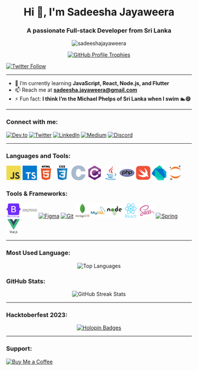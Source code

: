 <h1 align="center">Hi 👋, I'm Sadeesha Jayaweera</h1>
<h3 align="center">A passionate Full-stack Developer from Sri Lanka</h3>

<p align="center">
  <img src="https://komarev.com/ghpvc/?username=sadeeshajayaweera&label=Profile%20views&color=0e75b6&style=flat" alt="sadeeshajayaweera" />
</p>

<p align="center">
  <a href="https://github.com/ryo-ma/github-profile-trophy">
    <img src="https://github-profile-trophy.vercel.app/?username=sadeeshajayaweera" alt="GitHub Profile Trophies" />
  </a>
</p>
  <a href="https://twitter.com/sadeesha_jayawe" target="_blank">
    <img src="https://img.shields.io/twitter/follow/sadeesha_jayawe?logo=twitter&style=for-the-badge" alt="Twitter Follow" />
  </a>
</p>

---

- 🌱 I’m currently learning **JavaScript, React, Node.js, and Flutter**
- 📫 Reach me at **sadeesha.jayaweera@gmail.com**
- ⚡ Fun fact: **I think I’m the Michael Phelps of Sri Lanka when I swim 🏊😄**

---

<h3 align="left">Connect with me:</h3>
<p align="left">
  <a href="https://dev.to/sadeesha_jayaweea" target="_blank"><img src="https://raw.githubusercontent.com/rahuldkjain/github-profile-readme-generator/master/src/images/icons/Social/devto.svg" alt="Dev.to" height="30" width="40" /></a>
  <a href="https://twitter.com/sadeesha_jayawe" target="_blank"><img src="https://raw.githubusercontent.com/rahuldkjain/github-profile-readme-generator/master/src/images/icons/Social/twitter.svg" alt="Twitter" height="30" width="40" /></a>
  <a href="https://www.linkedin.com/in/sadeesha-jayaweera" target="_blank"><img src="https://raw.githubusercontent.com/rahuldkjain/github-profile-readme-generator/master/src/images/icons/Social/linked-in-alt.svg" alt="LinkedIn" height="30" width="40" /></a>
  <a href="https://medium.com/@sadeesha.jayaweera" target="_blank"><img src="https://raw.githubusercontent.com/rahuldkjain/github-profile-readme-generator/master/src/images/icons/Social/medium.svg" alt="Medium" height="30" width="40" /></a>
  <a href="https://discord.gg/441861073553981442" target="_blank"><img src="https://raw.githubusercontent.com/rahuldkjain/github-profile-readme-generator/master/src/images/icons/Social/discord.svg" alt="Discord" height="30" width="40" /></a>
</p>

---

<h3 align="left">Languages and Tools:</h3>
<p align="left">
  <!-- Programming Languages -->
  <img src="https://raw.githubusercontent.com/devicons/devicon/master/icons/javascript/javascript-original.svg" alt="JavaScript" width="40" height="40" />
  <img src="https://raw.githubusercontent.com/devicons/devicon/master/icons/typescript/typescript-original.svg" alt="TypeScript" width="40" height="40" />
  <img src="https://raw.githubusercontent.com/devicons/devicon/master/icons/html5/html5-original-wordmark.svg" alt="HTML5" width="40" height="40" />
  <img src="https://raw.githubusercontent.com/devicons/devicon/master/icons/css3/css3-original-wordmark.svg" alt="CSS3" width="40" height="40" />
  <img src="https://raw.githubusercontent.com/devicons/devicon/master/icons/c/c-original.svg" alt="C" width="40" height="40" />
  <img src="https://raw.githubusercontent.com/devicons/devicon/master/icons/csharp/csharp-original.svg" alt="C#" width="40" height="40" />
  <img src="https://raw.githubusercontent.com/devicons/devicon/master/icons/java/java-original.svg" alt="Java" width="40" height="40" />
  <img src="https://raw.githubusercontent.com/devicons/devicon/master/icons/php/php-original.svg" alt="PHP" width="40" height="40" />
  <img src="https://raw.githubusercontent.com/devicons/devicon/master/icons/swift/swift-original.svg" alt="Swift" width="40" height="40" />
  <img src="https://raw.githubusercontent.com/devicons/devicon/master/icons/dart/dart-original.svg" alt="Dart" width="40" height="40" />
  <img src="https://raw.githubusercontent.com/devicons/devicon/master/icons/jupyter/jupyter-original.svg" alt="Jupyter" width="40" height="40" />

<h3 align="left">Tools & Frameworks:</h3>
  <!-- Tools & Frameworks -->
  <a href="https://getbootstrap.com" target="_blank"><img src="https://raw.githubusercontent.com/devicons/devicon/master/icons/bootstrap/bootstrap-plain-wordmark.svg" alt="Bootstrap" width="40" height="40" /></a>
  <a href="https://expressjs.com" target="_blank"><img src="https://raw.githubusercontent.com/devicons/devicon/master/icons/express/express-original-wordmark.svg" alt="Express.js" width="40" height="40" /></a>
  <a href="https://www.figma.com" target="_blank"><img src="https://www.vectorlogo.zone/logos/figma/figma-icon.svg" alt="Figma" width="40" height="40" /></a>
  <a href="https://git-scm.com" target="_blank"><img src="https://www.vectorlogo.zone/logos/git-scm/git-scm-icon.svg" alt="Git" width="40" height="40" /></a>
  <a href="https://www.mongodb.com" target="_blank"><img src="https://raw.githubusercontent.com/devicons/devicon/master/icons/mongodb/mongodb-original-wordmark.svg" alt="MongoDB" width="40" height="40" /></a>
  <a href="https://www.mysql.com" target="_blank"><img src="https://raw.githubusercontent.com/devicons/devicon/master/icons/mysql/mysql-original-wordmark.svg" alt="MySQL" width="40" height="40" /></a>
  <a href="https://nodejs.org" target="_blank"><img src="https://raw.githubusercontent.com/devicons/devicon/master/icons/nodejs/nodejs-original-wordmark.svg" alt="Node.js" width="40" height="40" /></a>
  <a href="https://reactjs.org" target="_blank"><img src="https://raw.githubusercontent.com/devicons/devicon/master/icons/react/react-original-wordmark.svg" alt="React" width="40" height="40" /></a>
  <a href="https://sass-lang.com" target="_blank"><img src="https://raw.githubusercontent.com/devicons/devicon/master/icons/sass/sass-original.svg" alt="Sass" width="40" height="40" /></a>
  <a href="https://spring.io" target="_blank"><img src="https://www.vectorlogo.zone/logos/springio/springio-icon.svg" alt="Spring" width="40" height="40" /></a>
  <a href="https://vuejs.org" target="_blank"><img src="https://raw.githubusercontent.com/devicons/devicon/master/icons/vuejs/vuejs-original-wordmark.svg" alt="Vue.js" width="40" height="40" /></a>
</p>

---

<h3 align="left">Most Used Language:</h3>
<p align="center">
  <img src="https://github-readme-stats.vercel.app/api/top-langs?username=sadeeshajayaweera&show_icons=true&locale=en&layout=compact&langs_count=10" alt="Top Languages" />
</p>

<h3 align="left">GitHub Stats:</h3>
<p align="center">
  <img src="https://github-readme-streak-stats.herokuapp.com/?user=sadeeshajayaweera" alt="GitHub Streak Stats" />
</p>

---

<h3 align="left">Hacktoberfest 2023:</h3>
<p align="center">
  <a href="https://holopin.io/@sadeeshajayaweera">
    <img src="https://holopin.me/sadeeshajayaweera" alt="Holopin Badges" />
  </a>
</p>

---

<h3 align="left">Support:</h3>
<p>
  <a href="https://www.buymeacoffee.com/sadeeshajak" target="_blank">
    <img src="https://cdn.buymeacoffee.com/buttons/v2/default-yellow.png" height="50" width="210" alt="Buy Me a Coffee" />
  </a>
</p>
